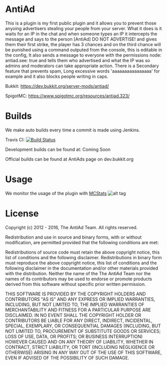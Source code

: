AntiAd
======

This is a plugin is my first public plugin and it allows you to prevent those anyoing advertisers stealing your people from your server. What it does is it waits for an IP in the chat and when someone types an IP it intercepts the message and says to the person [AntiAd] DO NOT ADVERTISE! and gives them their first strike, the player has 3 chances and on the third chance will be punished using a command outputed from the console, this is editable in the config, It also sends a message to everyone with the permissions node: antiad.see: true and tells them who advertised and what the IP was so admins and moderators can take appropriate action. There is a Secondary feature that prevents spam, Long excessive words 'aaaaaaaaaaaaaaaa' for example and it also blocks people writing in caps.

Bukkit: https://dev.bukkit.org/server-mods/antiad/

SpigotMC: https://www.spigotmc.org/resources/antiad.323/

Builds
======
We make auto builds every time a commit is made using Jenkins.

Travis CI: [![Build Status](https://travis-ci.org/antiAD/AntiAd.svg?branch=master)](https://travis-ci.org/antiAD/AntiAd)

Development builds can be found at: Coming Soon

Official builds can be found at AntiAds page on dev.bukkit.org

Usage 
=====

We monitor the usage of the plugin with [MCStats](http://mcstats.org/plugin/AntiAd)
![alt tag](https://i.mcstats.org/AntiAd/Global+Statistics.png)


License
======

Copyright (c) 2012 - 2016, The AntiAd Team. All rights reserved.

Redistribution and use in source and binary forms, with or without modification, are permitted provided that the following conditions are met:

Redistributions of source code must retain the above copyright notice, this list of conditions and the following disclaimer.
Redistributions in binary form must reproduce the above copyright notice, this list of conditions and the following disclaimer in the documentation and/or other materials provided with the distribution. 
Neither the name of the The AntiAd Team nor the names of its contributors may be used to endorse or promote products derived from this software without specific prior written permission.

THIS SOFTWARE IS PROVIDED BY THE COPYRIGHT HOLDERS AND CONTRIBUTORS "AS IS" AND ANY EXPRESS OR IMPLIED WARRANTIES, INCLUDING, BUT NOT LIMITED TO, THE IMPLIED WARRANTIES OF MERCHANTABILITY AND FITNESS FOR A PARTICULAR PURPOSE ARE DISCLAIMED. IN NO EVENT SHALL THE COPYRIGHT HOLDER OR CONTRIBUTORS BE LIABLE FOR ANY DIRECT, INDIRECT, INCIDENTAL, SPECIAL, EXEMPLARY, OR CONSEQUENTIAL DAMAGES (INCLUDING, BUT NOT LIMITED TO, PROCUREMENT OF SUBSTITUTE GOODS OR SERVICES; LOSS OF USE, DATA, OR PROFITS; OR BUSINESS INTERRUPTION) HOWEVER CAUSED AND ON ANY THEORY OF LIABILITY, WHETHER IN CONTRACT, STRICT LIABILITY, OR TORT (INCLUDING NEGLIGENCE OR OTHERWISE) ARISING IN ANY WAY OUT OF THE USE OF THIS SOFTWARE, EVEN IF ADVISED OF THE POSSIBILITY OF SUCH DAMAGE.
